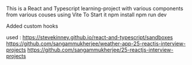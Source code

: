 This is a React and Typescript learning-project with various components from various couses using Vite
To Start it 
npm install
npm run dev

Added custom hooks

used :
https://stevekinney.github.io/react-and-typescript/sandboxes
https://github.com/sangammukherjee/weather-app-25-reactjs-interview-projects
https://github.com/sangammukherjee/25-reactjs-interview-projects
